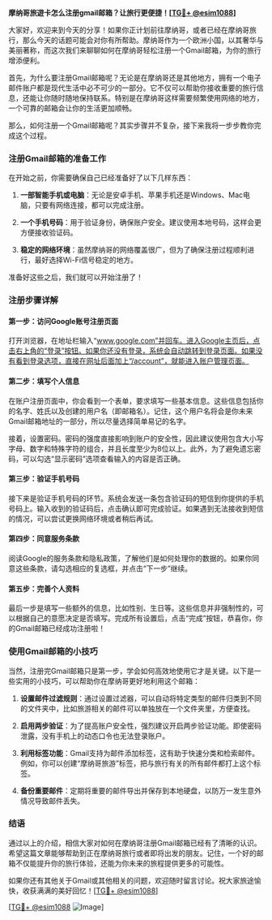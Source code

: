 **摩纳哥旅遊卡怎么注册gmail邮箱？让旅行更便捷！[[TG💪+ @esim1088](https://t.me/s/esim1088)]**

大家好，欢迎来到今天的分享！如果你正计划前往摩纳哥，或者已经在摩纳哥旅行，那么今天的话题可能会对你有所帮助。摩纳哥作为一个欧洲小国，以其奢华与美丽著称，而这次我们来聊聊如何在摩纳哥轻松注册一个Gmail邮箱，为你的旅行增添便利。

首先，为什么要注册Gmail邮箱呢？无论是在摩纳哥还是其他地方，拥有一个电子邮件账户都是现代生活中必不可少的一部分。它不仅可以帮助你接收重要的旅行信息，还能让你随时随地保持联系。特别是在摩纳哥这样需要频繁使用网络的地方，一个可靠的邮箱会让你的生活更加顺畅。

那么，如何注册一个Gmail邮箱呢？其实步骤并不复杂，接下来我将一步步教你完成这个过程。

### 注册Gmail邮箱的准备工作

在开始之前，你需要确保自己已经准备好了以下几样东西：

1. **一部智能手机或电脑**：无论是安卓手机、苹果手机还是Windows、Mac电脑，只要有网络连接，都可以完成注册。
   
2. **一个手机号码**：用于验证身份，确保账户安全。建议使用本地号码，这样会更方便接收验证码。

3. **稳定的网络环境**：虽然摩纳哥的网络覆盖很广，但为了确保注册过程顺利进行，最好选择Wi-Fi信号稳定的地方。

准备好这些之后，我们就可以开始注册了！

### 注册步骤详解

#### 第一步：访问Google账号注册页面

打开浏览器，在地址栏输入“www.google.com”并回车。进入Google主页后，点击右上角的“登录”按钮。如果你还没有登录，系统会自动跳转到登录页面。如果没有看到登录选项，直接在网址后面加上“/account”，就能进入账户管理页面。

#### 第二步：填写个人信息

在账户注册页面中，你会看到一个表单，要求填写一些基本信息。这些信息包括你的名字、姓氏以及创建的用户名（即邮箱名）。记住，这个用户名将会是你未来Gmail邮箱地址的一部分，所以尽量选择简单易记的名字。

接着，设置密码。密码的强度直接影响到账户的安全性，因此建议使用包含大小写字母、数字和特殊字符的组合，并且长度至少为8位以上。此外，为了避免遗忘密码，可以勾选“显示密码”选项查看输入的内容是否正确。

#### 第三步：验证手机号码

接下来是验证手机号码的环节。系统会发送一条包含验证码的短信到你提供的手机号码上。输入收到的验证码后，点击确认即可完成验证。如果遇到无法接收到短信的情况，可以尝试更换网络环境或者稍后再试。

#### 第四步：同意服务条款

阅读Google的服务条款和隐私政策，了解他们是如何处理你的数据的。如果你同意这些条款，请勾选相应的复选框，并点击“下一步”继续。

#### 第五步：完善个人资料

最后一步是填写一些额外的信息，比如性别、生日等。这些信息并非强制性的，可以根据自己的意愿决定是否填写。完成所有设置后，点击“完成”按钮，恭喜你，你的Gmail邮箱已经成功注册啦！

### 使用Gmail邮箱的小技巧

当然，注册完Gmail邮箱只是第一步，学会如何高效地使用它才是关键。以下是一些实用的小技巧，可以帮助你在摩纳哥更好地利用这个邮箱：

1. **设置邮件过滤规则**：通过设置过滤器，可以自动将特定类型的邮件归类到不同的文件夹中，比如旅游相关的邮件可以单独放在一个文件夹里，方便查找。

2. **启用两步验证**：为了提高账户安全性，强烈建议开启两步验证功能。即使密码泄露，没有手机上的动态口令也无法登录账户。

3. **利用标签功能**：Gmail支持为邮件添加标签，这有助于快速分类和检索邮件。例如，你可以创建“摩纳哥旅游”标签，把与旅行有关的所有邮件都打上这个标签。

4. **备份重要邮件**：定期将重要的邮件导出并保存到本地硬盘，以防万一发生意外情况导致邮件丢失。

### 结语

通过以上的介绍，相信大家对如何在摩纳哥注册Gmail邮箱已经有了清晰的认识。希望这篇文章能够帮助到正在摩纳哥旅行或者即将出发的朋友。记住，一个好的邮箱不仅能提升你的旅行体验，还能为你未来的旅程提供更多的可能性。

如果你还有其他关于Gmail或其他相关的问题，欢迎随时留言讨论。祝大家旅途愉快，收获满满的美好回忆！[[TG💪+ @esim1088](https://t.me/s/esim1088)]

[[TG💪+ @esim1088](https://t.me/s/esim1088) ![Image](https://i.postimg.cc/4NQfJmqS/Snipaste-2025-05-13-00-14-12.png)]